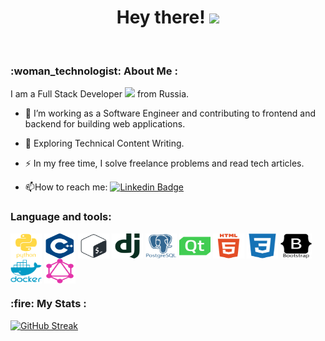 <div align="center">
  <h1>
  Hey there! 
  <img src="https://media.giphy.com/media/hvRJCLFzcasrR4ia7z/giphy.gif" width="30px"/>
</h1>
<img src='https://www.google.com/url?sa=i&url=https%3A%2F%2Fgiphy.com%2Fexplore%2Fprogrammer&psig=AOvVaw266SsdwxiDxptWt7PAPTBC&ust=1682172012528000&source=images&cd=vfe&ved=0CBEQjRxqFwoTCNiV9ZuRu_4CFQAAAAAdAAAAABAJ' alt=""/>
</div>
<h3>:woman_technologist: About Me :</h3>
<p>I am a Full Stack Developer <img src="https://media.giphy.com/media/WUlplcMpOCEmTGBtBW/giphy.gif" width="30"> from Russia.</p>

- :telescope: I’m working as a Software Engineer and contributing to frontend and backend for building web applications.

- :seedling: Exploring Technical Content Writing.

- :zap: In my free time, I solve freelance problems and read tech articles.

- :mailbox:How to reach me: [![Linkedin Badge](https://img.shields.io/badge/-Max-blue?style=flat&logo=Linkedin&logoColor=white)](https://www.linkedin.com/in/max-bezborodov-501470267/)
<h3 align="left">Language and tools:</h3>
<p align="left">
<a href="https://www.python.org/"><img align="center" src="https://github.com/devicons/devicon/blob/master/icons/python/python-plain-wordmark.svg" alt="" height="40" width="50" /></a>
<a href="https://learn.microsoft.com/en-us/cpp/?view=msvc-170"><img align="center" src="https://github.com/devicons/devicon/blob/master/icons/cplusplus/cplusplus-plain.svg" alt="" height="40" width="50" /></a>
<a href="https://opensource.com/article/19/10/programming-bash-syntax-tools"><img align="center" src="https://github.com/devicons/devicon/blob/master/icons/bash/bash-plain.svg" alt="" height="40" width="50" /></a>
<a href="https://www.djangoproject.com/"><img align="center" src="https://github.com/devicons/devicon/blob/master/icons/django/django-plain.svg" alt="" height="40" width="50" /></a>
<a href="https://www.postgresql.org/"><img align="center" src="https://github.com/devicons/devicon/blob/master/icons/postgresql/postgresql-plain-wordmark.svg" alt="" height="40" width="50" /></a>
<a href="https://www.qt.io/"><img align="center" src="https://github.com/devicons/devicon/blob/master/icons/qt/qt-original.svg" alt="" height="40" width="50" /></a>
<a href="https://html5.org/"><img align="center" src="https://github.com/devicons/devicon/blob/master/icons/html5/html5-plain-wordmark.svg" alt="" height="40" width="50" /></a>
<a href="https://www.css3.com/"><img align="center" src="https://github.com/devicons/devicon/blob/master/icons/css3/css3-plain.svg" alt="" height="40" width="50" /></a>
<a href="https://boostrap.com/"><img align="center" src="https://github.com/devicons/devicon/blob/master/icons/bootstrap/bootstrap-plain-wordmark.svg" alt="" height="40" width="50" /></a>
<a href="https://www.docker.com/"><img align="center" src="https://github.com/devicons/devicon/blob/master/icons/docker/docker-plain-wordmark.svg" alt="" height="40" width="50" /></a>
<a href="https://graphql.org/"><img align="center" src="https://github.com/devicons/devicon/blob/master/icons/graphql/graphql-plain.svg" alt="" height="40" width="50" /></a>

  
</p>
<h3>:fire: My Stats :</h3>

[![GitHub Streak](https://streak-stats.demolab.com?user=Max2288&theme=graywhite&hide_border=false)](https://git.io/streak-stats)
